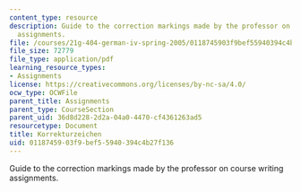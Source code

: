 ```yaml
---
content_type: resource
description: Guide to the correction markings made by the professor on course writing
  assignments.
file: /courses/21g-404-german-iv-spring-2005/0118745903f9bef55940394c4b27f136_MIT21G_404S05_korrekturzei.pdf
file_size: 72779
file_type: application/pdf
learning_resource_types:
- Assignments
license: https://creativecommons.org/licenses/by-nc-sa/4.0/
ocw_type: OCWFile
parent_title: Assignments
parent_type: CourseSection
parent_uid: 36d8d228-2d2a-04a0-4470-cf4361263ad5
resourcetype: Document
title: Korrekturzeichen
uid: 01187459-03f9-bef5-5940-394c4b27f136
---
```

Guide to the correction markings made by the professor on course writing assignments.